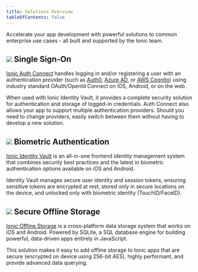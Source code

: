 ```yaml
---
title: Solutions Overview
tableOfContents: false
---
```


Accelerate your app development with powerful solutions to common enterprise use cases - all built and supported by the Ionic team. 

<h2>
  <img src="/docs/assets/icons/logo-auth-connect.png" class="native-solutions-img" />
  Single Sign-On
</h2>

[Ionic Auth Connect](/docs/enterprise/auth-connect) handles logging in and/or registering a user with an authentication provider (such as [Auth0](/docs/enterprise/auth-connect/auth0), [Azure AD](docs/enterprise/auth-connect/azure-ad), or [AWS Cognito](docs/enterprise/auth-connect/aws-cognito)) using industry standard OAuth/OpenId Connect on iOS, Android, or on the web.

When used with Ionic Identity Vault, it provides a complete security solution for authentication and storage of logged-in credentials. Auth Connect also allows your app to support multiple authentication providers. Should you need to change providers, easily switch between them without having to develop a new solution.

<h2>
  <img src="/docs/assets/icons/logo-identity-vault.png" class="native-solutions-img" />
  Biometric Authentication
</h2>

[Ionic Identity Vault](/docs/enterprise/identity-vault) is an all-in-one frontend identity management system that combines security best practices and the latest in biometric authentication options available on iOS and Android.

Identity Vault manages secure user identity and session tokens, ensuring sensitive tokens are encrypted at rest, stored only in secure locations on the device, and unlocked only with biometric identity (TouchID/FaceID).

<h2>
  <img src="/docs/assets/icons/logo-offline-storage.png" class="native-solutions-img" />
  Secure Offline Storage
</h2>

[Ionic Offline Storage](/docs/enterprise/offline-storage) is a cross-platform data storage system that works on iOS and Android. Powered by SQLite, a SQL database engine for building powerful, data-driven apps entirely in JavaScript.

This solution makes it easy to add offline storage to Ionic apps that are secure (encrypted on device using 256-bit AES), highly performant, and provide advanced data querying.
